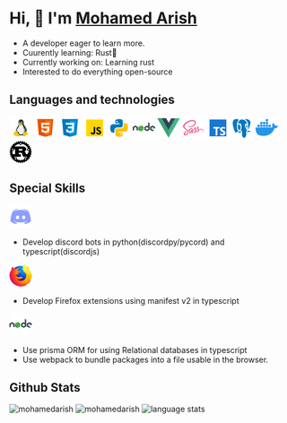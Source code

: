 # Hi, 👋 I'm [Mohamed Arish](https://www.mohamedarish.live)

- A developer eager to learn more.
- Cuurently learning: Rust🦀
- Currently working on: Learning rust
- Interested to do everything open-source

## Languages and technologies

![linux](assets/linux.png "linux") ![html](assets/html.png "html") ![css](assets/css.png "css") ![javascript](assets/javascript.png "javascript") ![python](assets/python.png "python") ![nodejs](assets/nodejs.png "nodejs") ![vuejs](assets/vuejs.png "vuejs") ![sass](assets/sass.png "sass") ![typescript](assets/typescript.png "typescript") ![postgresql](assets/postgres.png "postgresql") ![docker](assets/docker.png "docker") ![rust](assets/rust.png "rust")

## Special Skills

![discord](assets/discord.png)

- Develop discord bots in python(discordpy/pycord) and typescript(discordjs)

![firefox](assets/firefox.png)

- Develop Firefox extensions using manifest v2 in typescript

![nodejs](assets/nodejs.png)

- Use prisma ORM for using Relational databases in typescript
- Use webpack to bundle packages into a file usable in the browser.

## Github Stats

![mohamedarish](https://streak-stats.demolab.com/?user=mohamedarish&theme=highcontrast#gh-dark-mode-only)
![mohamedarish](https://github-readme-stats.vercel.app/api?username=mohamedarish&show_icons=true&theme=dark#gh-dark-mode-only)
![language stats](https://github-readme-stats.vercel.app/api/top-langs/?username=mohamedarish&layout=compact&theme=dark#gh-dark-mode-only)
